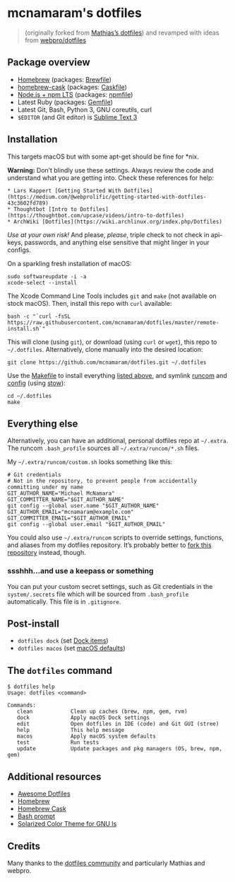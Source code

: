 # mcnamaram's dotfiles

> (originally forked from [Mathias’s dotfiles](https://mths.be/dotfiles)) and revamped with ideas from [webpro/dotfiles](https://github.com/webpro/dotfiles)

## Package overview

- [Homebrew](https://brew.sh) (packages: [Brewfile](./install/Brewfile))
- [homebrew-cask](https://formulae.brew.sh/cask/) (packages: [Caskfile](./install/Caskfile))
- [Node.js + npm LTS](https://nodejs.org/en/download/) (packages: [npmfile](./install/npmfile))
- Latest Ruby (packages: [Gemfile](./install/Gemfile))
- Latest Git, Bash, Python 3, GNU coreutils, curl
- `$EDITOR` (and Git editor) is [Sublime Text 3](https://www.sublimetext.com/)

## Installation

This targets macOS but with some apt-get should be fine for \*nix.

**Warning:** Don’t blindly use these settings. Always review the code and understand what you are getting into. Check these references for help:

    * Lars Kappert [Getting Started With Dotfiles](https://medium.com/@webprolific/getting-started-with-dotfiles-43c3602fd789)
    * Thoughtbot [Intro to Dotfiles](https://thoughtbot.com/upcase/videos/intro-to-dotfiles)
    * ArchWiki [Dotfiles](https://wiki.archlinux.org/index.php/Dotfiles)

_Use at your own risk!_  And please, _please_, triple check to not check in api-keys, passwords, and anything else sensitive that might linger in your configs.

On a sparkling fresh installation of macOS:

    sudo softwareupdate -i -a
    xcode-select --install

The Xcode Command Line Tools includes `git` and `make` (not available on stock macOS).
Then, install this repo with `curl` available:

    bash -c "`curl -fsSL https://raw.githubusercontent.com/mcnamaram/dotfiles/master/remote-install.sh`"

This will clone (using `git`), or download (using `curl` or `wget`), this repo to `~/.dotfiles`. Alternatively, clone manually into the desired location:

    git clone https://github.com/mcnamaram/dotfiles.git ~/.dotfiles

Use the [Makefile](./Makefile) to install everything [listed above](#package-overview), and symlink [runcom](./runcom) and [config](./config) (using [stow](https://www.gnu.org/software/stow/)):

    cd ~/.dotfiles
    make

## Everything else

Alternatively, you can have an additional, personal dotfiles repo at `~/.extra`. The runcom `.bash_profile` sources all `~/.extra/runcom/*.sh` files.

My `~/.extra/runcom/custom.sh` looks something like this:

    # Git credentials
    # Not in the repository, to prevent people from accidentally committing under my name
    GIT_AUTHOR_NAME="Michael McNamara"
    GIT_COMMITTER_NAME="$GIT_AUTHOR_NAME"
    git config --global user.name "$GIT_AUTHOR_NAME"
    GIT_AUTHOR_EMAIL="mcnamaram@example.com"
    GIT_COMMITTER_EMAIL="$GIT_AUTHOR_EMAIL"
    git config --global user.email "$GIT_AUTHOR_EMAIL"

You could also use `~/.extra/runcom` scripts to override settings, functions, and aliases from my dotfiles repository. It’s probably better to [fork this repository](https://github.com/mcnamaram/dotfiles/fork) instead, though.

### ssshhh...and use a keepass or something

You can put your custom secret settings, such as Git credentials in the `system/.secrets` file which will be sourced from `.bash_profile` automatically. This file is in `.gitignore`.

## Post-install

- `dotfiles dock` (set [Dock items](./macos/dock.sh))
- `dotfiles macos` (set [macOS defaults](./macos/defaults.sh))

## The `dotfiles` command

    $ dotfiles help
    Usage: dotfiles <command>

    Commands:
       clean            Clean up caches (brew, npm, gem, rvm)
       dock             Apply macOS Dock settings
       edit             Open dotfiles in IDE (code) and Git GUI (stree)
       help             This help message
       macos            Apply macOS system defaults
       test             Run tests
       update           Update packages and pkg managers (OS, brew, npm, gem)

## Additional resources

- [Awesome Dotfiles](https://github.com/webpro/awesome-dotfiles)
- [Homebrew](https://brew.sh)
- [Homebrew Cask](http://caskroom.io)
- [Bash prompt](https://wiki.archlinux.org/index.php/Color_Bash_Prompt)
- [Solarized Color Theme for GNU ls](https://github.com/seebi/dircolors-solarized)

## Credits

Many thanks to the [dotfiles community](https://dotfiles.github.io) and particularly Mathias and webpro.
